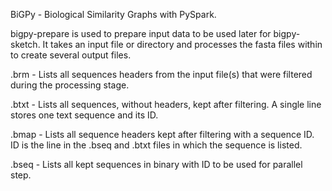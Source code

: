BiGPy - Biological Similarity Graphs with PySpark.

bigpy-prepare is used to prepare input data to be used later for bigpy-sketch. It takes an input file or directory and processes the fasta files within to create several output files.

.brm - Lists all sequences headers from the input file(s) that were filtered during the processing stage.

.btxt - Lists all sequences, without headers, kept after filtering. A single line stores one text sequence and its ID.

.bmap - Lists all sequence headers kept after filtering with a sequence ID. ID is the line in the .bseq and .btxt files in which the sequence is listed.

.bseq - Lists all kept sequences in binary with ID to be used for parallel step.
